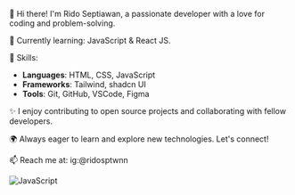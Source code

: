👋 Hi there! I'm Rido Septiawan, a passionate developer with a love for coding and problem-solving.

🌱 Currently learning: JavaScript & React JS.

💼 Skills:
- **Languages**: HTML, CSS, JavaScript
- **Frameworks**: Tailwind, shadcn UI  
- **Tools**: Git, GitHub, VSCode, Figma

✨ I enjoy contributing to open source projects and collaborating with fellow developers.

🌍 Always eager to learn and explore new technologies. Let's connect!

📫 Reach me at: ig:@ridosptwnn

![JavaScript](https://img.shields.io/badge/JavaScript-323330?style=for-the-badge&logo=javascript&logoColor=F7DF1E)

